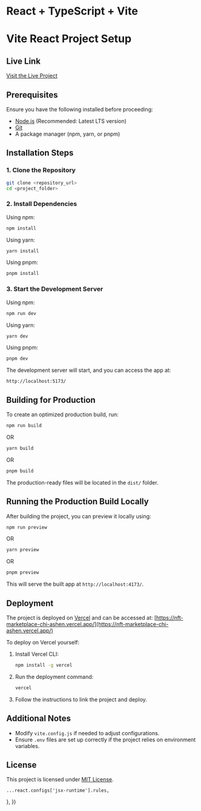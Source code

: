 # React + TypeScript + Vite

# Vite React Project Setup

## Live Link
[Visit the Live Project](https://nft-marketplace-chi-ashen.vercel.app/)

## Prerequisites
Ensure you have the following installed before proceeding:
- [Node.js](https://nodejs.org/) (Recommended: Latest LTS version)
- [Git](https://git-scm.com/)
- A package manager (npm, yarn, or pnpm)

## Installation Steps

### 1. Clone the Repository
```sh
git clone <repository_url>
cd <project_folder>
```

### 2. Install Dependencies
Using npm:
```sh
npm install
```
Using yarn:
```sh
yarn install
```
Using pnpm:
```sh
pnpm install
```

### 3. Start the Development Server
Using npm:
```sh
npm run dev
```
Using yarn:
```sh
yarn dev
```
Using pnpm:
```sh
pnpm dev
```

The development server will start, and you can access the app at:
```
http://localhost:5173/
```

## Building for Production
To create an optimized production build, run:
```sh
npm run build
```
OR
```sh
yarn build
```
OR
```sh
pnpm build
```

The production-ready files will be located in the `dist/` folder.

## Running the Production Build Locally
After building the project, you can preview it locally using:
```sh
npm run preview
```
OR
```sh
yarn preview
```
OR
```sh
pnpm preview
```

This will serve the built app at `http://localhost:4173/`.

## Deployment
The project is deployed on [Vercel](https://vercel.com/) and can be accessed at:
[https://nft-marketplace-chi-ashen.vercel.app/](https://nft-marketplace-chi-ashen.vercel.app/)

To deploy on Vercel yourself:
1. Install Vercel CLI:
   ```sh
   npm install -g vercel
   ```
2. Run the deployment command:
   ```sh
   vercel
   ```
3. Follow the instructions to link the project and deploy.

## Additional Notes
- Modify `vite.config.js` if needed to adjust configurations.
- Ensure `.env` files are set up correctly if the project relies on environment variables.

## License
This project is licensed under [MIT License](LICENSE).


    ...react.configs['jsx-runtime'].rules,
  },
})
```
